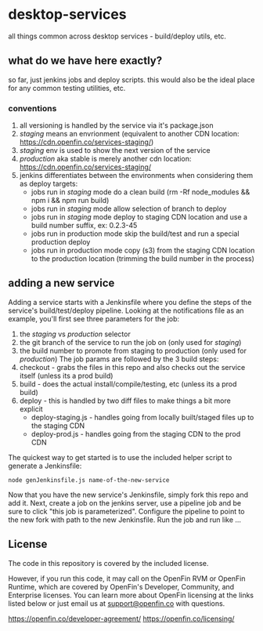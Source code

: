 # desktop-services
all things common across desktop services - build/deploy utils, etc.

## what do we have here exactly?

so far, just jenkins jobs and deploy scripts.  this would also be the ideal place for any common testing utilities, etc.

### conventions
1. all versioning is handled by the service via it's package.json
1. *staging* means an envrionment (equivalent to another CDN location:  https://cdn.openfin.co/services-staging/)
1. *staging* env is used to show the next version of the service 
1. *production* aka stable is merely another cdn location: https://cdn.openfin.co/services-staging/
1. jenkins differentiates between the environments when considering them as deploy targets:
    - jobs run in *staging* mode do a clean build (rm -Rf node_modules && npm i && npm run build)
    - jobs run in *staging* mode allow selection of branch to deploy
    - jobs run in *staging* mode deploy to staging CDN location and use a build number suffix, ex: 0.2.3-45
    - jobs run in production mode skip the build/test and run a special production deploy
    - jobs run in production mode copy (s3) from the staging CDN location to the production location (trimming the build number in the process)

## adding a new service

Adding a service starts with a Jenkinsfile where you define the steps of the service's build/test/deploy pipeline.  Looking at the notifications file as an example, you'll first see three parameters for the job:

1. the *staging* vs *production* selector
2. the git branch of the service to run the job on (only used for *staging*)
2. the build number to promote from staging to production (only used for *production*)
The job params are followed by the 3 build steps:
1. checkout - grabs the files in this repo and also checks out the service itself (unless its a prod build)
1. build - does the actual install/compile/testing, etc (unless its a prod build)
1. deploy - this is handled by two diff files to make things a bit more explicit
    - deploy-staging.js - handles going from locally built/staged files up to the staging CDN
    - deploy-prod.js - handles going from the staging CDN to the prod CDN

The quickest way to get started is to use the included helper script to generate a Jenkinsfile:
```
node genJenkinsfile.js name-of-the-new-service
```

Now that you have the new service's Jenkinsfile, simply fork this repo and add it.  Next, create a job on the jenkins server, use a pipeline job and be sure to click "this job is parameterized".  Configure the pipeline to point to the new fork with path to the new Jenkinsfile.  Run the job and run like ...


## License
The code in this repository is covered by the included license.

However, if you run this code, it may call on the OpenFin RVM or OpenFin Runtime, which are covered by OpenFin's Developer, Community, and Enterprise licenses. You can learn more about OpenFin licensing at the links listed below or just email us at support@openfin.co with questions.

https://openfin.co/developer-agreement/
https://openfin.co/licensing/



